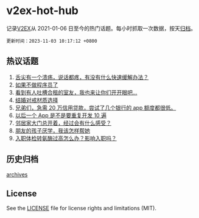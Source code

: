 # v2ex-hot-hub

 记录[V2EX](https://www.v2ex.com/)从 2021-01-06 日至今的热门话题。每小时抓取一次数据，按天[归档](archives)。

`更新时间：2023-11-03 10:17:12 +0800`

## 热议话题

1. [舌尖有一个溃疡，说话都疼，有没有什么快速缓解办法？](https://www.v2ex.com/t/987754)
1. [如果不做程序员了](https://www.v2ex.com/t/987785)
1. [看到有人吐槽合租的室友，我也来让你们开开眼吧...](https://www.v2ex.com/t/987867)
1. [结婚对戒材质选择](https://www.v2ex.com/t/987881)
1. [兄弟们，急需 20 万信用贷款，尝试了几个银行的 app 额度都很低。](https://www.v2ex.com/t/988086)
1. [以后一个 App 是不是要重复开发 10 遍](https://www.v2ex.com/t/987761)
1. [邻居家大门总开着，经过会有什么感受？](https://www.v2ex.com/t/987773)
1. [朋友的孩子厌学，我该怎样帮她](https://www.v2ex.com/t/988088)
1. [入职体检转氨酶过高怎么办？影响入职吗？](https://www.v2ex.com/t/987743)

## 历史归档

[archives](archives)

## License

See the [LICENSE](LICENSE) file for license rights and limitations (MIT).
